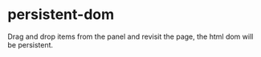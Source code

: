 persistent-dom
==============

Drag and drop items from the panel and revisit the page, the html dom will be persistent.
